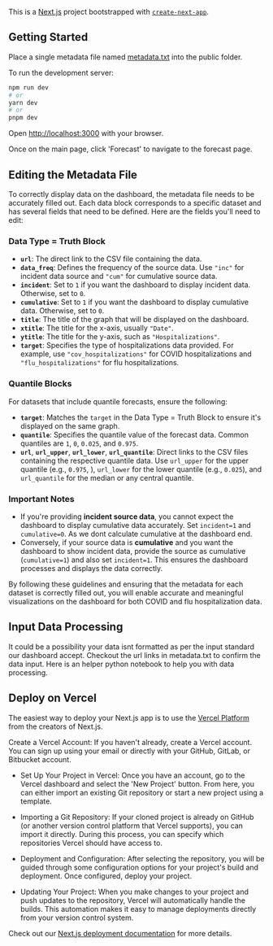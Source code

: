 This is a [Next.js](https://nextjs.org/) project bootstrapped with [`create-next-app`](https://github.com/vercel/next.js/tree/canary/packages/create-next-app).

## Getting Started

Place a single metadata file named [metadata.txt](https://github.com/smdp2000/ReCOVER/blob/main/public/metadata.txt) into the public folder.


To run the development server:

```bash
npm run dev
# or
yarn dev
# or
pnpm dev
```

Open [http://localhost:3000](http://localhost:3000) with your browser.

Once on the main page, click 'Forecast' to navigate to the forecast page.

## Editing the Metadata File

To correctly display data on the dashboard, the metadata file needs to be accurately filled out. Each data block corresponds to a specific dataset and has several fields that need to be defined. Here are the fields you'll need to edit:

### Data Type = Truth Block
- **`url`**: The direct link to the CSV file containing the data.
- **`data_freq`**: Defines the frequency of the source data. Use `"inc"` for incident data source and `"cum"` for cumulative source data.
- **`incident`**: Set to `1` if you want the dashboard to display incident data. Otherwise, set to `0`.
- **`cumulative`**: Set to `1` if you want the dashboard to display cumulative data. Otherwise, set to `0`.
- **`title`**: The title of the graph that will be displayed on the dashboard.
- **`xtitle`**: The title for the x-axis, usually `"Date"`.
- **`ytitle`**: The title for the y-axis, such as `"Hospitalizations"`.
- **`target`**: Specifies the type of hospitalizations data provided. For example, use `"cov_hospitalizations"` for COVID hospitalizations and `"flu_hospitalizations"` for flu hospitalizations.

### Quantile Blocks
For datasets that include quantile forecasts, ensure the following:
- **`target`**: Matches the `target` in the Data Type = Truth Block to ensure it's displayed on the same graph.
- **`quantile`**: Specifies the quantile value of the forecast data. Common quantiles are `1`, `0`, `0.025`, and `0.975`.
- **`url`**,  **`url_upper`**, **`url_lower`**, **`url_quantile`**: Direct links to the CSV files containing the respective quantile data. Use `url_upper` for the upper quantile (e.g., `0.975`, ), `url_lower` for the lower quantile (e.g., `0.025`), and `url_quantile` for the median or any central quantile.

### Important Notes
- If you're providing **incident source data**, you cannot expect the dashboard to display cumulative data accurately. Set `incident=1` and `cumulative=0`. As we dont calculate cumulative at the dashboard end.
- Conversely, if your source data is **cumulative** and you want the dashboard to show incident data, provide the source as cumulative (`cumulative=1`) and also set `incident=1`. This ensures the dashboard processes and displays the data correctly.

By following these guidelines and ensuring that the metadata for each dataset is correctly filled out, you will enable accurate and meaningful visualizations on the dashboard for both COVID and flu hospitalization data.


## Input Data Processing
It could be a possibility your data isnt formatted as per the input standard our dashboard accept. Checkout the url links in metadata.txt to confirm the data input. Here is an helper python notebook to help you with data processing.


## Deploy on Vercel

The easiest way to deploy your Next.js app is to use the [Vercel Platform](https://vercel.com/new?utm_medium=default-template&filter=next.js&utm_source=create-next-app&utm_campaign=create-next-app-readme) from the creators of Next.js.

Create a Vercel Account: If you haven't already, create a Vercel account. You can sign up using your email or directly with your GitHub, GitLab, or Bitbucket account.

- Set Up Your Project in Vercel: Once you have an account, go to the Vercel dashboard and select the 'New Project' button. From here, you can either import an existing Git repository or start a new project using a template.

- Importing a Git Repository: If your cloned project is already on GitHub (or another version control platform that Vercel supports), you can import it directly. During this process, you can specify which repositories Vercel should have access to.

- Deployment and Configuration: After selecting the repository, you will be guided through some configuration options for your project's build and deployment. Once configured, deploy your project.

- Updating Your Project: When you make changes to your project and push updates to the repository, Vercel will automatically handle the builds. This automation makes it easy to manage deployments directly from your version control system.

Check out our [Next.js deployment documentation](https://nextjs.org/docs/deployment) for more details.
